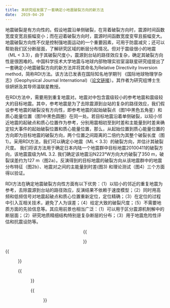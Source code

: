 ```yaml
---
title: 本研究组发展了一套确定小地震破裂方向的新方法
date:  2019-04-20
---
```

地震破裂是有方向性的。假设地震沿单侧破裂，在背着破裂方向时，震源时间函数宽度变宽且振幅变小；而在迎着破裂方向时，震源时间函数宽度变窄且振幅变大。地震破裂方向性不仅是控制强地面运动的一个重要因素，可用于防震减灾；还可以帮助我们区分断层面，了解研究区域的断层分布情况。但对于震级很小的地震（ML < 3.3），由于其破裂尺度小，震源到台站的路径效应复杂，确定其破裂方向性是很困难的。中国科学技术大学地震与地球内部物理实验室温联星研究组提出了一套确定小地震破裂方向的新方法并将其命名为Relative Directivity Inversion method，简称RDI方法。该方法已发表在国际知名地学期刊 《国际地球物理学杂志》(Geophysical Journal International)（[论文链接](https://doi.org/10.1093/gji/ggz179)）。其作者为研究组博士生徐妍妍及其导师温联星教授。

在RDI方法中，需要用到重复地震对。地震对中包含震级较小的参考地震和震级较大的目标地震。其中，参考地震是为了去除震源到台站的复杂的路径效应，我们假设参考地震的破裂没有方向性，即参考地震的起始破裂点（图1中黑色五角星）和质心能量位置（图1中黑色圆圈）在同一处。若目标地震沿着单侧破裂，以较小邻近地震的起破点和质心位置作为参考，分别用震相初至到时差和主能量到时差来确定较大事件的起始破裂位置和质心能量位置，那么，从起始位置到质心能量位置的方向即为目标地震的破裂方向，两个位置之间距离的二倍约为其整个破裂长度（图1）。采用RDI方法，我们可以确定小地震（ML < 3.3）的破裂方向，并估计其破裂尺度。
我们将该方法用于确定日本内陆一个地震群中目标地震20100411的破裂方向，该地震震级为ML 3.2. 我们确定该地震沿N223°W方向大约破裂了350 m，破裂误差约为127 m（图2a）。反演得到的目标地震的破裂方向从该地震群中的地震分布特征（图2b）、地震对之间的主能量到时差(图3) 和理论测试（图4）三个方面得以验证。


RDI方法在确定地震破裂方向性方面有以下优势：（1）以较小的邻近的重复地震为参考，去除震源到台站的路径效应，反演结果不依赖于速度模型；（2）同时用高频和低频信号对地震起破点和质心位置重新定位，定位精确；（3）在定位的过程中引入互相关技术，避免了人为误差；（4）给定大致的破裂尺度；（5）不需要地质方面的先验信息等。其应用前景也相当广泛：（1）可以用于区分震源机制解中的断层面；（2）研究地质精细结构特别是复杂断层的分布；（3）用于地震危险性评估和抗震设防等。

<center>
{{<figure src="Fig1.jpg" caption="图1 Relative directivity inversion method (RDI 方法)。">}}
</center>

{{<figure src="Fig2.jpg" caption="图2 a, 目标地震20100411的方向性反演结果。蓝色五角星是参考地震的位置，红色五角星是反演得到的目标地震的起破点位置，紫色五角星是反演得到的目标地震的质心能量位置，从目标地震的起破点到质心能量位置的方向即为反演得到的破裂方向（蓝绿色箭头），且二者之间的距离约为整个破裂长度的一半。b, 该地震群中所有地震相对于同一个参考地震重定位后的位置分布。该地震群中，地震沿反演得到的目标地震的破裂方向（蓝绿色箭头）排列。">}}

{{<figure src="Fig3.jpg" caption="图3 按照高频初至排列起来的参考地震（蓝线）和目标地震（红线）的波形。目标地震的能量在沿着反演得到的破裂方向（蓝绿色箭头）时到的早些，在背对着破裂方向时到的晚些。">}}

{{<figure src="Fig4.jpg" caption="图4 RDI方法的理论测试。图中蓝色五角星为设定的参考地震的位置。假定目标地震从设定的起破点（棕色五角星）破裂至结束（黑色五角星），整个破裂用图中黑色箭头表示。采用RDI方法反演得到的破裂方向（蓝绿色箭头）与设定的方向（黑色箭头）相同，且反演得到的地震起破点（红色五角星）到质心位置（紫色五角星）的距离约为设定的破裂长度的一半。">}}
